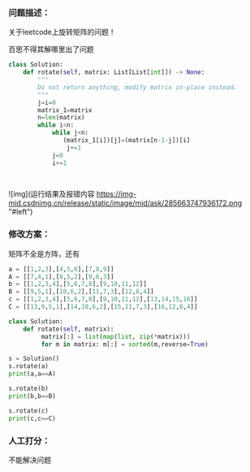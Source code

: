 ### 问题描述：
<p>关于leetcode上旋转矩阵的问题！</p>
百思不得其解哪里出了问题

```python
class Solution:
    def rotate(self, matrix: List[List[int]]) -> None:
        """
        Do not return anything, modify matrix in-place instead.
        """
        j=i=0
        matrix_1=matrix
        n=len(matrix)
        while i<n:
            while j<n:
               (matrix_1[i])[j]=(matrix[n-1-j])[i]
                j+=1
            j=0
            i+=1
        



```

![img](运行结果及报错内容 https://img-mid.csdnimg.cn/release/static/image/mid/ask/285663747936172.png "#left") 
### 修改方案：
矩阵不全是方阵，还有

```python
a = [[1,2,3],[4,5,6],[7,8,9]]
A = [[7,4,1],[8,5,2],[9,6,3]]
b = [[1,2,3,4],[5,6,7,8],[9,10,11,12]]
B = [[9,5,1],[10,6,2],[11,7,3],[12,8,4]]
c = [[1,2,3,4],[5,6,7,8],[9,10,11,12],[13,14,15,16]]
C = [[13,9,5,1],[14,10,6,2],[15,11,7,3],[16,12,8,4]]

class Solution:
    def rotate(self, matrix):
         matrix[:] = list(map(list, zip(*matrix)))
         for m in matrix: m[:] = sorted(m,reverse=True)

s = Solution()
s.rotate(a)
print(a,a==A)

s.rotate(b)
print(b,b==B)

s.rotate(c)
print(c,c==C)

```

### 人工打分：
不能解决问题